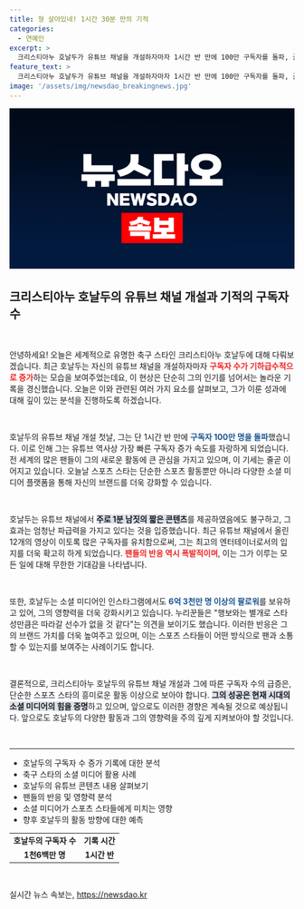 ```yaml
---
title: 형 살아있네! 1시간 30분 만의 기적
categories:
  - 연예인
excerpt: >
  크리스티아누 호날두가 유튜브 채널을 개설하자마자 1시간 반 만에 100만 구독자를 돌파, 골드 버튼을 수상했습니다! 그 속도는 유튜브 역사상 최단 기록으로, 현재 구독자는 1천6백만 명을 넘었습니다. 스타의 위력, 과연 그 비결은 무엇일까요?
feature_text: >
  크리스티아누 호날두가 유튜브 채널을 개설하자마자 1시간 반 만에 100만 구독자를 돌파, 골드 버튼을 수상했습니다! 그 속도는 유튜브 역사상 최단 기록으로, 현재 구독자는 1천6백만 명을 넘었습니다. 스타의 위력, 과연 그 비결은 무엇일까요?
image: '/assets/img/newsdao_breakingnews.jpg'
---
```


<p><img src="/assets/img/newsdao_breakingnews.jpg" alt="koreaapp 속보" /></p>

<h2 data-ke-size="size26">크리스티아누 호날두의 유튜브 채널 개설과 기적의 구독자 수</h2>

<p data-ke-size="size16">&nbsp;</p>

<p>안녕하세요! 오늘은 세계적으로 유명한 축구 스타인 크리스티아누 호날두에 대해 다뤄보겠습니다. 최근 호날두는 자신의 유튜브 채널을 개설하자마자 <b><span style="color: #ee2323;">구독자 수가 기하급수적으로 증가</span></b>하는 모습을 보여주었는데요, 이 현상은 단순히 그의 인기를 넘어서는 놀라운 기록을 경신했습니다. 오늘은 이와 관련된 여러 가지 요소를 살펴보고, 그가 이룬 성과에 대해 깊이 있는 분석을 진행하도록 하겠습니다.</p>

<p data-ke-size="size16">&nbsp;</p>

<p>호날두의 유튜브 채널 개설 첫날, 그는 단 1시간 반 만에 <b><span style="color: #1a5490;">구독자 100만 명을 돌파</span></b>했습니다. 이로 인해 그는 유튜브 역사상 가장 빠른 구독자 증가 속도를 자랑하게 되었습니다. 전 세계의 많은 팬들이 그의 새로운 활동에 큰 관심을 가지고 있으며, 이 기세는 줄곧 이어지고 있습니다. 오늘날 스포츠 스타는 단순한 스포츠 활동뿐만 아니라 다양한 소셜 미디어 플랫폼을 통해 자신의 브랜드를 더욱 강화할 수 있습니다.</p>

<p data-ke-size="size16">&nbsp;</p>

<p>호날두는 유튜브 채널에서 <b><span style="background-color: #21538527;">주로 1분 남짓의 짧은 콘텐츠</span></b>를 제공하였음에도 불구하고, 그 효과는 엄청난 파급력을 가지고 있다는 것을 입증했습니다. 최근 유튜브 채널에서 올린 12개의 영상이 이토록 많은 구독자를 유치함으로써, 그는 최고의 엔터테이너로서의 입지를 더욱 확고히 하게 되었습니다. <b><span style="color: #ee2323;">팬들의 반응 역시 폭발적이며</span></b>, 이는 그가 이루는 모든 일에 대해 무한한 기대감을 나타냅니다.</p>

<p data-ke-size="size16">&nbsp;</p>

<p>또한, 호날두는 소셜 미디어인 인스타그램에서도 <b><span style="color: #1a5490;">6억 3천만 명 이상의 팔로워</span></b>를 보유하고 있어, 그의 영향력을 더욱 강화시키고 있습니다. 누리꾼들은 "행보와는 별개로 스타성만큼은 따라갈 선수가 없을 것 같다"는 의견을 보이기도 했습니다. 이러한 반응은 그의 브랜드 가치를 더욱 높여주고 있으며, 이는 스포츠 스타들이 어떤 방식으로 팬과 소통할 수 있는지를 보여주는 사례이기도 합니다.</p>

<p data-ke-size="size16">&nbsp;</p>

<p>결론적으로, 크리스티아누 호날두의 유튜브 채널 개설과 그에 따른 구독자 수의 급증은, 단순한 스포츠 스타의 흥미로운 활동 이상으로 보아야 합니다. <b><span style="background-color: #21538527;">그의 성공은 현재 시대의 소셜 미디어의 힘을 증명</span></b>하고 있으며, 앞으로도 이러한 경향은 계속될 것으로 예상됩니다. 앞으로도 호날두의 다양한 활동과 그의 영향력을 주의 깊게 지켜보아야 할 것입니다. </p>

<p data-ke-size="size16">&nbsp;</p>

<hr>

<ul>
<li>호날두의 구독자 수 증가 기록에 대한 분석</li>
<li>축구 스타의 소셜 미디어 활용 사례</li>
<li>호날두의 유튜브 콘텐츠 내용 살펴보기</li>
<li>팬들의 반응 및 영향력 분석</li>
<li>소셜 미디어가 스포츠 스타들에게 미치는 영향</li>
<li>향후 호날두의 활동 방향에 대한 예측</li>
</ul>

<table style="width: 100%;">
<tr>
<td style="text-align: center; height: 17px;"><b>호날두의 구독자 수</b></td>
<td style="text-align: center; height: 17px;"><b>기록 시간</b></td>
</tr>
<tr>
<td style="text-align: center; height: 17px;"><b>1천6백만 명</b></td>
<td style="text-align: center; height: 17px;"><b>1시간 반</b></td>
</tr>
</table>

<p data-ke-size="size16">&nbsp;</p>
실시간 뉴스 속보는, <a href="https://newsdao.kr" rel="dofollow">https://newsdao.kr</a>


